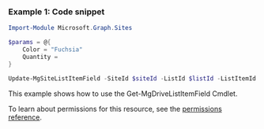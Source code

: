 ### Example 1: Code snippet

```powershellImport-Module Microsoft.Graph.Sites

$params = @{
	Color = "Fuchsia"
	Quantity = 
}

Update-MgSiteListItemField -SiteId $siteId -ListId $listId -ListItemId $listItemId -BodyParameter $params
```
This example shows how to use the Get-MgDriveListItemField Cmdlet.
To learn about permissions for this resource, see the [permissions reference](/graph/permissions-reference).

